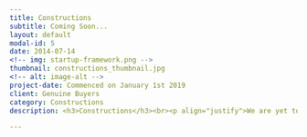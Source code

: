 ```yaml
---
title: Constructions
subtitle: Coming Soon...
layout: default
modal-id: 5
date: 2014-07-14
<!-- img: startup-framework.png -->
thumbnail: constructions_thumbnail.jpg
<!-- alt: image-alt -->
project-date: Commenced on January 1st 2019
client: Genuine Buyers
category: Constructions
description: <h3>Constructions</h3><br><p align="justify">We are yet to explore in this field... Stay tuned...<br>Go ahead and send us your query and we will get back to you withing 24 hours.We here at one step realtor believe in a smooth end to end transaction and our realtor wish master will make sure of that!<br>We are very much motivated by our customer's satisfaction and we yearn to make it happen on our every deal!<br><h4>Can't wait for a call back? Call our realtor at +91 9742760957</h4></p>

---
```

